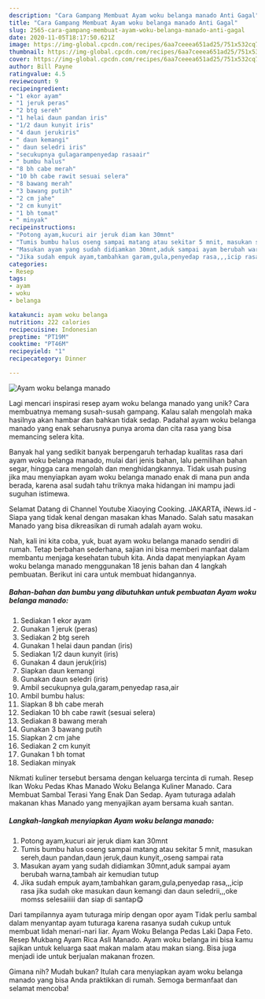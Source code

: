 ```yaml
---
description: "Cara Gampang Membuat Ayam woku belanga manado Anti Gagal"
title: "Cara Gampang Membuat Ayam woku belanga manado Anti Gagal"
slug: 2565-cara-gampang-membuat-ayam-woku-belanga-manado-anti-gagal
date: 2020-11-05T18:17:50.621Z
image: https://img-global.cpcdn.com/recipes/6aa7ceeea651ad25/751x532cq70/ayam-woku-belanga-manado-foto-resep-utama.jpg
thumbnail: https://img-global.cpcdn.com/recipes/6aa7ceeea651ad25/751x532cq70/ayam-woku-belanga-manado-foto-resep-utama.jpg
cover: https://img-global.cpcdn.com/recipes/6aa7ceeea651ad25/751x532cq70/ayam-woku-belanga-manado-foto-resep-utama.jpg
author: Bill Payne
ratingvalue: 4.5
reviewcount: 9
recipeingredient:
- "1 ekor ayam"
- "1 jeruk peras"
- "2 btg sereh"
- "1 helai daun pandan iris"
- "1/2 daun kunyit iris"
- "4 daun jerukiris"
- " daun kemangi"
- " daun seledri iris"
- "secukupnya gulagarampenyedap rasaair"
- " bumbu halus"
- "8 bh cabe merah"
- "10 bh cabe rawit sesuai selera"
- "8 bawang merah"
- "3 bawang putih"
- "2 cm jahe"
- "2 cm kunyit"
- "1 bh tomat"
- " minyak"
recipeinstructions:
- "Potong ayam,kucuri air jeruk diam kan 30mnt"
- "Tumis bumbu halus oseng sampai matang atau sekitar 5 mnit, masukan sereh,daun pandan,daun jeruk,daun kunyit,,oseng sampai rata"
- "Masukan ayam yang sudah didiamkan 30mnt,aduk sampai ayam berubah warna,tambah air kemudian tutup"
- "Jika sudah empuk ayam,tambahkan garam,gula,penyedap rasa,,,icip rasa jika sudah oke masukan daun kemangi dan daun seledrii,,,oke momss selesaiiiii dan siap di santap😋"
categories:
- Resep
tags:
- ayam
- woku
- belanga

katakunci: ayam woku belanga 
nutrition: 222 calories
recipecuisine: Indonesian
preptime: "PT19M"
cooktime: "PT46M"
recipeyield: "1"
recipecategory: Dinner

---
```



![Ayam woku belanga manado](https://img-global.cpcdn.com/recipes/6aa7ceeea651ad25/751x532cq70/ayam-woku-belanga-manado-foto-resep-utama.jpg)

Lagi mencari inspirasi resep ayam woku belanga manado yang unik? Cara membuatnya memang susah-susah gampang. Kalau salah mengolah maka hasilnya akan hambar dan bahkan tidak sedap. Padahal ayam woku belanga manado yang enak seharusnya punya aroma dan cita rasa yang bisa memancing selera kita.

Banyak hal yang sedikit banyak berpengaruh terhadap kualitas rasa dari ayam woku belanga manado, mulai dari jenis bahan, lalu pemilihan bahan segar, hingga cara mengolah dan menghidangkannya. Tidak usah pusing jika mau menyiapkan ayam woku belanga manado enak di mana pun anda berada, karena asal sudah tahu triknya maka hidangan ini mampu jadi suguhan istimewa.

Selamat Datang di Channel Youtube Xiaoying Cooking. JAKARTA, iNews.id - Siapa yang tidak kenal dengan masakan khas Manado. Salah satu masakan Manado yang bisa dikreasikan di rumah adalah ayam woku.


Nah, kali ini kita coba, yuk, buat ayam woku belanga manado sendiri di rumah. Tetap berbahan sederhana, sajian ini bisa memberi manfaat dalam membantu menjaga kesehatan tubuh kita. Anda dapat menyiapkan Ayam woku belanga manado menggunakan 18 jenis bahan dan 4 langkah pembuatan. Berikut ini cara untuk membuat hidangannya.

<!--inarticleads1-->

##### Bahan-bahan dan bumbu yang dibutuhkan untuk pembuatan Ayam woku belanga manado:

1. Sediakan 1 ekor ayam
1. Gunakan 1 jeruk (peras)
1. Sediakan 2 btg sereh
1. Gunakan 1 helai daun pandan (iris)
1. Sediakan 1/2 daun kunyit (iris)
1. Gunakan 4 daun jeruk(iris)
1. Siapkan  daun kemangi
1. Gunakan  daun seledri (iris)
1. Ambil secukupnya gula,garam,penyedap rasa,air
1. Ambil  bumbu halus:
1. Siapkan 8 bh cabe merah
1. Sediakan 10 bh cabe rawit (sesuai selera)
1. Sediakan 8 bawang merah
1. Gunakan 3 bawang putih
1. Siapkan 2 cm jahe
1. Sediakan 2 cm kunyit
1. Gunakan 1 bh tomat
1. Sediakan  minyak


Nikmati kuliner tersebut bersama dengan keluarga tercinta di rumah. Resep Ikan Woku Pedas Khas Manado Woku Belanga Kuliner Manado. Cara Membuat Sambal Terasi Yang Enak Dan Sedap. Ayam tuturaga adalah makanan khas Manado yang menyajikan ayam bersama kuah santan. 

<!--inarticleads2-->

##### Langkah-langkah menyiapkan Ayam woku belanga manado:

1. Potong ayam,kucuri air jeruk diam kan 30mnt
1. Tumis bumbu halus oseng sampai matang atau sekitar 5 mnit, masukan sereh,daun pandan,daun jeruk,daun kunyit,,oseng sampai rata
1. Masukan ayam yang sudah didiamkan 30mnt,aduk sampai ayam berubah warna,tambah air kemudian tutup
1. Jika sudah empuk ayam,tambahkan garam,gula,penyedap rasa,,,icip rasa jika sudah oke masukan daun kemangi dan daun seledrii,,,oke momss selesaiiiii dan siap di santap😋


Dari tampilannya ayam tuturaga mirip dengan opor ayam Tidak perlu sambal dalam menyantap ayam tuturaga karena rasanya sudah cukup untuk membuat lidah menari-nari liar. Ayam Woku Belanga Pedas Laki Dapa Feto. Resep Mukbang Ayam Rica Asli Manado. Ayam woku belanga ini bisa kamu sajikan untuk keluarga saat makan malam atau makan siang. Bisa juga menjadi ide untuk berjualan makanan frozen. 

Gimana nih? Mudah bukan? Itulah cara menyiapkan ayam woku belanga manado yang bisa Anda praktikkan di rumah. Semoga bermanfaat dan selamat mencoba!
